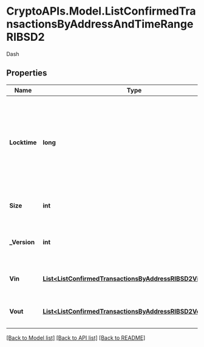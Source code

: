 # CryptoAPIs.Model.ListConfirmedTransactionsByAddressAndTimeRangeRIBSD2
Dash

## Properties

Name | Type | Description | Notes
------------ | ------------- | ------------- | -------------
**Locktime** | **long** | Represents the locktime on the transaction on the specific blockchain, i.e. the blockheight at which the transaction is valid. | 
**Size** | **int** | Represents the total size of this transaction. | 
**_Version** | **int** | Represents the transaction&#39;s version number. | 
**Vin** | [**List&lt;ListConfirmedTransactionsByAddressRIBSD2VinInner&gt;**](ListConfirmedTransactionsByAddressRIBSD2VinInner.md) | Represents the transaction inputs. | 
**Vout** | [**List&lt;ListConfirmedTransactionsByAddressRIBSD2VoutInner&gt;**](ListConfirmedTransactionsByAddressRIBSD2VoutInner.md) | Represents the transaction outputs. | 

[[Back to Model list]](../README.md#documentation-for-models) [[Back to API list]](../README.md#documentation-for-api-endpoints) [[Back to README]](../README.md)

